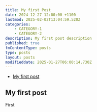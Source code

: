 ```yaml
---
title: My first Post
date: 2024-12-27 12:00:00 +1100
lastmod: 2025-02-02T13:04:59.520Z
categories:
    - CATEGORY-1
    - CATEGORY-2
description: My first post description
published: true
fmContentType: posts
type: posts
layout: posts
modifieddate: 2025-01-27T06:00:14.730Z
---
```




* [My first post](#my-first-post)

## My first post

First
